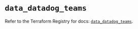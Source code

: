 # `data_datadog_teams`

Refer to the Terraform Registry for docs: [`data_datadog_teams`](https://registry.terraform.io/providers/datadog/datadog/3.65.0/docs/data-sources/teams).
